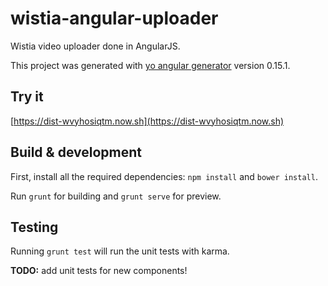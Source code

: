 # wistia-angular-uploader
Wistia video uploader done in AngularJS.

This project was generated with [yo angular generator](https://github.com/yeoman/generator-angular)
version 0.15.1.

## Try it

[https://dist-wvyhosiqtm.now.sh](https://dist-wvyhosiqtm.now.sh)


## Build & development

First, install all the required dependencies:
`npm install` and `bower install`.

Run `grunt` for building and `grunt serve` for preview.

## Testing

Running `grunt test` will run the unit tests with karma.

**TODO:** add unit tests for new components!
